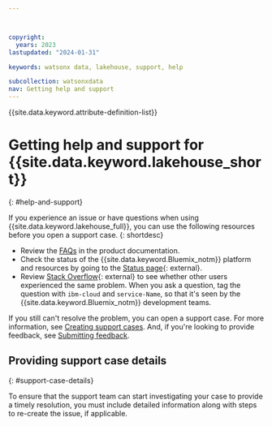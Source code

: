 ```yaml
---



copyright:
  years: 2023
lastupdated: "2024-01-31"

keywords: watsonx data, lakehouse, support, help

subcollection: watsonxdata
nav: Getting help and support
---
```


{{site.data.keyword.attribute-definition-list}}



# Getting help and support for {{site.data.keyword.lakehouse_short}}
{: #help-and-support}

If you experience an issue or have questions when using {{site.data.keyword.lakehouse_full}}, you can use the following resources before you open a support case.
{: shortdesc}

* Review the [FAQs](/docs/watsonxdata?topic=watsonxdata-faqs) in the product documentation.
* Check the status of the {{site.data.keyword.Bluemix_notm}} platform and resources by going to the [Status page](https://cloud.ibm.com/status){: external}.
* Review [Stack Overflow](https://stackoverflow.com/questions/tagged/ibm-cloud){: external} to see whether other users experienced the same problem. When you ask a question, tag the question with `ibm-cloud` and `service-Name`, so that it's seen by the {{site.data.keyword.Bluemix_notm}} development teams.


If you still can't resolve the problem, you can open a support case. For more information, see [Creating support cases](/docs/get-support?topic=get-support-open-case). And, if you're looking to provide feedback, see [Submitting feedback](/docs/overview?topic=overview-feedback).


## Providing support case details
{: #support-case-details}

To ensure that the support team can start investigating your case to provide a timely resolution, you must include detailed information along with steps to re-create the issue, if applicable.
